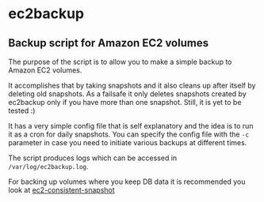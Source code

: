 ec2backup
=========

Backup script for Amazon EC2 volumes
------------------------------------

The purpose of the script is to allow you to make a simple backup to Amazon EC2 volumes.

It accomplishes that by taking snapshots and it also cleans up after itself by deleting old snapshots. As a failsafe it only deletes snapshots created by ec2backup only if you have more than one snapshot. Still, it is yet to be tested :)

It has a very simple config file that is self explanatory and the idea is to run it as a cron for daily snapshots. You can specify the config file with the `-c` parameter in case you need to initiate various backups at different times.

The script produces logs which can be accessed in `/var/log/ec2backup.log`.

For backing up volumes where you keep DB data it is recommended you look at [ec2-consistent-snapshot](https://github.com/alestic/ec2-consistent-snapshot)
